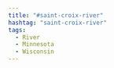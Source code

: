 ```yaml
---
title: "#saint-croix-river"
hashtag: "saint-croix-river"
tags:
  - River
  - Minnesota
  - Wisconsin
---
```

